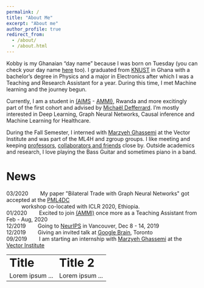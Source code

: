 ```yaml
---
permalink: /
title: "About Me"
excerpt: "About me"
author_profile: true
redirect_from: 
  - /about/
  - /about.html
---
```


Kobby is my Ghanaian “day name” because I was born on Tuesday (you can check your day name [here](https://en.wikipedia.org/wiki/Ghanaian_name) too). 
I graduated from [KNUST](https://www.knust.edu.gh) in Ghana with a bachelor’s degree in Physics and a major in Electronics after which I was a Teaching and Research Assistant for a year. During this time, I met Machine learning and the journey begun.

Currently, I am a student in [(AIMS](https://www.nexteinstein.org/) - [AMMI)](https://aimsammi.org/), Rwanda and more excitingly part of the first cohort and advised by [Michaël Defferrard](https://deff.ch/). 
I’m mostly interested in Deep Learning, Graph Neural Networks, Causal inference and Machine Learning for Healthcare.

During the Fall Semester, I interned with [Marzyeh Ghassemi](http://www.marzyehghassemi.com/) at the Vector Institute and was part of the ML4H and zgroup groups.
I like meeting and keeping [professors](https://www.flickr.com/photos/186506832@N03/albums/72157712707975707), [collaborators and friends](https://www.flickr.com/photos/186506832@N03/albums/72157712708189451) close by. 
Outside academics and research, I love playing the Bass Guitar and sometimes piano in a band. 

# News 
03/2020  &nbsp;&nbsp; &nbsp; &nbsp; My paper "Bilateral Trade with Graph Neural Networks" got accepted at the [PML4DC](https://pml4dc.github.io/iclr2020/) <br> &nbsp;&nbsp; &nbsp; &nbsp; &nbsp;&nbsp; workshop co-located with ICLR 2020, Ethiopia. <br>
01/2020  &nbsp;&nbsp; &nbsp; &nbsp; Excited to join [(AMMI)](https://aimsammi.org/) once more as a Teaching Assistant from Feb - Aug, 2020 <br>
12/2019  &nbsp;&nbsp; &nbsp; &nbsp; Going to [NeurIPS](https://nips.cc/) in Vancouver, Dec 8 - 14, 2019 <br>
12/2019  &nbsp;&nbsp; &nbsp; &nbsp; Giving an invited talk at [Google Brain](https://ai.google/), Toronto  <br>
09/2019  &nbsp;&nbsp; &nbsp; &nbsp; I am starting an internship with [Marzyeh Ghassemi](http://www.marzyehghassemi.com/) at the [Vector Institute](https://vectorinstitute.ai/) <br>
  
 <table border="0">
 <tr>
    <td><b style="font-size:30px">Title</b></td>
    <td><b style="font-size:30px">Title 2</b></td>
 </tr>
 <tr>
    <td>Lorem ipsum ...</td>
    <td>Lorem ipsum ...</td>
 </tr>
</table>
